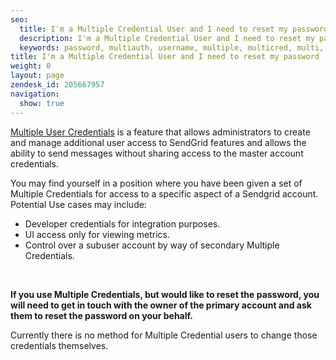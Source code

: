 ```yaml
---
seo:
  title: I'm a Multiple Credential User and I need to reset my password
  description: I'm a Multiple Credential User and I need to reset my password
  keywords: password, multiauth, username, multiple, multicred, multi, cred
title: I'm a Multiple Credential User and I need to reset my password
weight: 0
layout: page
zendesk_id: 205667957
navigation:
  show: true
---
```


[Multiple User Credentials](https://sendgrid.com/docs/User_Guide/Account/multiple_credentials.html)&nbsp;is a feature that allows administrators to create and manage additional user access to SendGrid features and allows the ability to send messages without sharing access to the master account credentials.

You may find yourself in a position where you have been given a set of Multiple Credentials for access to a specific aspect of a Sendgrid account. Potential Use cases may include:&nbsp;

- Developer credentials for integration purposes.
- UI access only for viewing metrics.&nbsp;
- Control over a subuser account by way of secondary Multiple Credentials.

&nbsp;

**If you use&nbsp;Multiple Credentials, but would like to reset the password, you will need to get in touch with the owner of the primary account and ask them to reset the password on your behalf.**

Currently there is no method for Multiple Credential users to change those credentials themselves.

